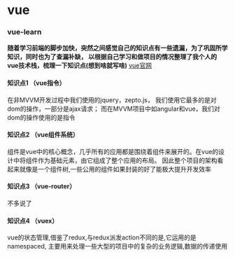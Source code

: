 # vue
### vue-learn
**随着学习前端的脚步加快，突然之间感觉自己的知识点有一些遗漏，为了巩固所学知识，同时也为了查漏补缺，
以根据自己学习和做项目的情况整理了我个人的vue技术栈，梳理一下知识点(想到啥就写啥)**
[vue官网](https://router.vuejs.org/zh/)
#### 知识点1 （vue指令）
在非MVVM开发过程中我们使用的jquery，zepto.js， 我们使用它最多的是对dom的操作，一部分是ajax请求；
而在MVVM项目中如angular和vue，我们对dom的操作使用的是指令

#### 知识点2 （vue组件系统）
组件是vue中的核心概念，几乎所有的应用都是围绕着组件来展开的。在vue的设计中将组件作为基础元素，由它组成了整个应用的布局。
因此整个项目的架构看起来就像是一个组件树,一些公用的组件如果封装的好了能极大提升开发效率

#### 知识点3 （vue-router）
不多说了

#### 知识点4  （vuex）
vue的状态管理,借鉴了redux,与redux派发action不同的是,它运用的是namespaced, 主要用来处理一些大型的项目中的复杂的业务逻辑,数据的传递使用
